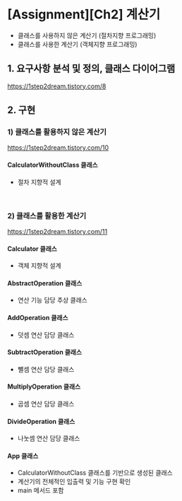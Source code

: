 # [Assignment][Ch2] 계산기
- 클래스를 사용하지 않은 계산기 (절차지향 프로그래밍)
- 클래스를 사용한 계산기 (객체지향 프로그래밍)

## 1. 요구사항 분석 및 정의, 클래스 다이어그램
https://1step2dream.tistory.com/8

## 2. 구현
### 1) 클래스를 활용하지 않은 계산기
https://1step2dream.tistory.com/10
#### CalculatorWithoutClass 클래스
- 절차 지향적 설계

<br>

### 2) 클래스를 활용한 계산기
https://1step2dream.tistory.com/11

#### Calculator 클래스
- 객체 지향적 설계

#### AbstractOperation 클래스
- 연산 기능 담당 추상 클래스

#### AddOperation 클래스
- 덧셈 연산 담당 클래스

#### SubtractOperation 클래스
- 뺄셈 연산 담당 클래스

#### MultiplyOperation 클래스
- 곱셈 연산 담당 클래스

#### DivideOperation 클래스
- 나눗셈 연산 담당 클래스

#### App 클래스
- CalculatorWithoutClass 클래스를 기반으로 생성된 클래스
- 계산기의 전체적인 입출력 및 기능 구현 확인
- main 메서드 포함